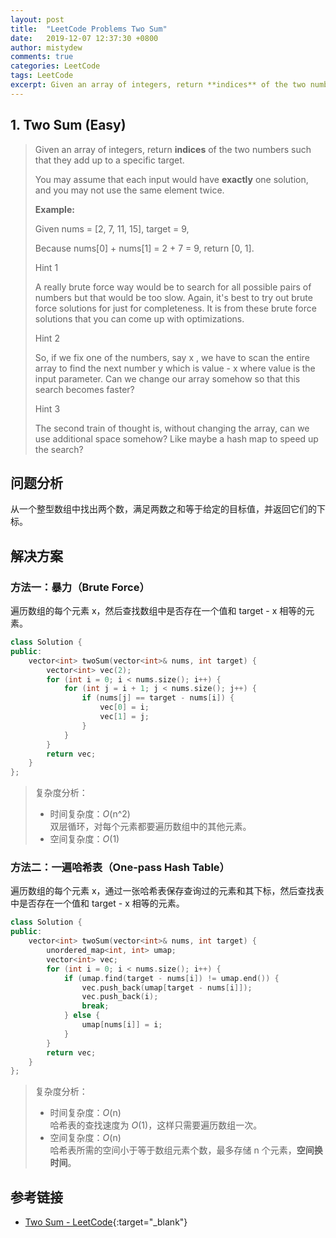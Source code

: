 ```yaml
---
layout: post
title:  "LeetCode Problems Two Sum"
date:   2019-12-07 12:37:30 +0800
author: mistydew
comments: true
categories: LeetCode
tags: LeetCode
excerpt: Given an array of integers, return **indices** of the two numbers such that they add up to a specific target.
---
```

## 1. Two Sum (Easy)

> Given an array of integers, return **indices** of the two numbers such that they add up to a specific target.
> 
> You may assume that each input would have **exactly** one solution, and you may not use the same element twice.
> 
> **Example:**
> 
> Given nums = [2, 7, 11, 15], target = 9,
> 
> Because nums[0] + nums[1] = 2 + 7 = 9,
> return [0, 1].
> 
> Hint 1
> 
> A really brute force way would be to search for all possible pairs of numbers but that would be too slow. Again, it's best to try out brute force solutions for just for completeness. It is from these brute force solutions that you can come up with optimizations.
> 
> Hint 2
> 
> So, if we fix one of the numbers, say
> x
> , we have to scan the entire array to find the next number
> y
> which is
> value - x
> where value is the input parameter. Can we change our array somehow so that this search becomes faster?
> 
> Hint 3
> 
> The second train of thought is, without changing the array, can we use additional space somehow? Like maybe a hash map to speed up the search?

## 问题分析

从一个整型数组中找出两个数，满足两数之和等于给定的目标值，并返回它们的下标。

## 解决方案

### 方法一：暴力（Brute Force）

遍历数组的每个元素 x，然后查找数组中是否存在一个值和 target - x 相等的元素。

```cpp
class Solution {
public:
    vector<int> twoSum(vector<int>& nums, int target) {
        vector<int> vec(2);
        for (int i = 0; i < nums.size(); i++) {
            for (int j = i + 1; j < nums.size(); j++) {
                if (nums[j] == target - nums[i]) {
                    vec[0] = i;
                    vec[1] = j;
                }
            }
        }
        return vec;
    }
};
```

> 复杂度分析：
> * 时间复杂度：_O_(n^2)<br>
> 双层循环，对每个元素都要遍历数组中的其他元素。
> * 空间复杂度：_O_(1)

### 方法二：一遍哈希表（One-pass Hash Table）

遍历数组的每个元素 x，通过一张哈希表保存查询过的元素和其下标，然后查找表中是否存在一个值和 target - x 相等的元素。

```cpp
class Solution {
public:
    vector<int> twoSum(vector<int>& nums, int target) {
        unordered_map<int, int> umap;
        vector<int> vec;
        for (int i = 0; i < nums.size(); i++) {
            if (umap.find(target - nums[i]) != umap.end()) {
                vec.push_back(umap[target - nums[i]]);
                vec.push_back(i);
                break;
            } else {
                umap[nums[i]] = i;
            }
        }
        return vec;
    }
};
```

> 复杂度分析：
> * 时间复杂度：_O_(n)<br>
> 哈希表的查找速度为 _O_(1)，这样只需要遍历数组一次。
> * 空间复杂度：_O_(n)<br>
> 哈希表所需的空间小于等于数组元素个数，最多存储 n 个元素，**空间换时间**。

## 参考链接

* [Two Sum - LeetCode](https://leetcode.com/problems/two-sum/){:target="_blank"}
